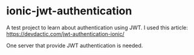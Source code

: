 # ionic-jwt-authentication
A test project to learn about authentication using JWT.
I used this article: https://devdactic.com/jwt-authentication-ionic/

One server that provide JWT authentication is needed.
